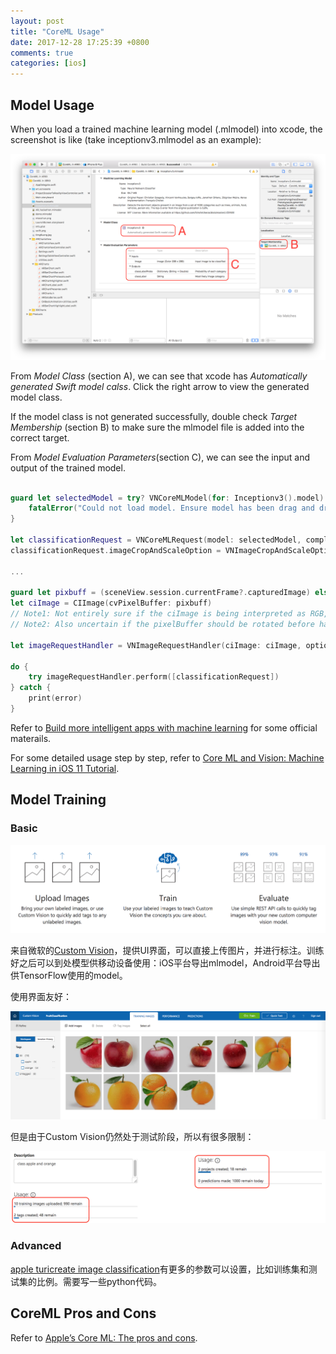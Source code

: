 ```yaml
---
layout: post
title: "CoreML Usage"
date: 2017-12-28 17:25:39 +0800
comments: true
categories: [ios]
---
```


<!-- more -->


## Model Usage

When you load a trained machine learning model (.mlmodel) into xcode, the screenshot is like (take inceptionv3.mlmodel as an example):

![machine learning model imported to xcode](/images/mlmodel_in_xcode.png)

From *Model Class* (section A), we can see that xcode has *Automatically generated Swift model calss*. Click the right arrow to view the generated model class.

If the model class is not generated successfully, double check *Target Membership* (section B) to make sure the mlmodel file is added into the correct target.

From *Model Evaluation Parameters*(section C), we can see the input and output of the trained model.

```swift

guard let selectedModel = try? VNCoreMLModel(for: Inceptionv3().model) else {
    fatalError("Could not load model. Ensure model has been drag and dropped (copied) to XCode Project. Also ensure the model is part of a target.")
}     

let classificationRequest = VNCoreMLRequest(model: selectedModel, completionHandler: classificationCompleteHandler)
classificationRequest.imageCropAndScaleOption = VNImageCropAndScaleOption.centerCrop // Crop from centre of images and scale to appropriate size.

...

guard let pixbuff = (sceneView.session.currentFrame?.capturedImage) else { return }
let ciImage = CIImage(cvPixelBuffer: pixbuff)
// Note1: Not entirely sure if the ciImage is being interpreted as RGB, but for now it works with the Inception model.
// Note2: Also uncertain if the pixelBuffer should be rotated before handing off to Vision (VNImageRequestHandler) - regardless, for now, it still works well with the Inception model.

let imageRequestHandler = VNImageRequestHandler(ciImage: ciImage, options: [:])

do {
    try imageRequestHandler.perform([classificationRequest])
} catch {
    print(error)
}

```

Refer to [Build more intelligent apps with machine learning](https://developer.apple.com/machine-learning/) for some official materails.

For some detailed usage step by step, refer to [Core ML and Vision: Machine Learning in iOS 11 Tutorial](https://www.raywenderlich.com/164213/coreml-and-vision-machine-learning-in-ios-11-tutorial).

## Model Training

### Basic

![Custom Vision From MicroSoft](/images/CustomVisionFromMicroSoft.png)

来自微软的[Custom Vision](https://www.customvision.ai/)，提供UI界面，可以直接上传图片，并进行标注。训练好之后可以到处模型供移动设备使用：iOS平台导出mlmodel，Android平台导出供TensorFlow使用的model。

使用界面友好：

![interface of microsoft custom vision](/images/InterfaceOfCustomVision.png)

但是由于Custom Vision仍然处于测试阶段，所以有很多限制：

![limitation of microsoft custom vision](/images/MicroSoftCustomVisionLimitation.png)

### Advanced

[apple turicreate image classification](https://github.com/apple/turicreate/tree/master/userguide/image_classifier)有更多的参数可以设置，比如训练集和测试集的比例。需要写一些python代码。

## CoreML Pros and Cons

Refer to [Apple’s Core ML: The pros and cons](https://www.infoworld.com/article/3200885/machine-learning/apples-core-ml-the-pros-and-cons.html).